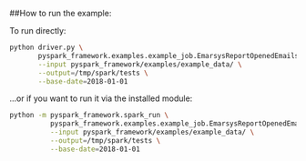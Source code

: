 ##How to run the example:

To run directly:

```bash
python driver.py \
       pyspark_framework.examples.example_job.EmarsysReportOpenedEmails \
       --input pyspark_framework/examples/example_data/ \
       --output=/tmp/spark/tests \
       --base-date=2018-01-01
```

...or if you want to run it via the installed module:

```bash
python -m pyspark_framework.spark_run \
          pyspark_framework.examples.example_job.EmarsysReportOpenedEmails \
          --input pyspark_framework/examples/example_data/ \
          --output=/tmp/spark/tests \
          --base-date=2018-01-01 
```